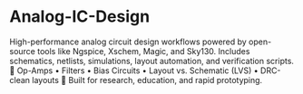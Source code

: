 # Analog-IC-Design
High-performance analog circuit design workflows powered by open-source tools like Ngspice, Xschem, Magic, and Sky130. Includes schematics, netlists, simulations, layout automation, and verification scripts. 📐 Op-Amps • Filters • Bias Circuits • Layout vs. Schematic (LVS) • DRC-clean layouts 🚀 Built for research, education, and rapid prototyping.
